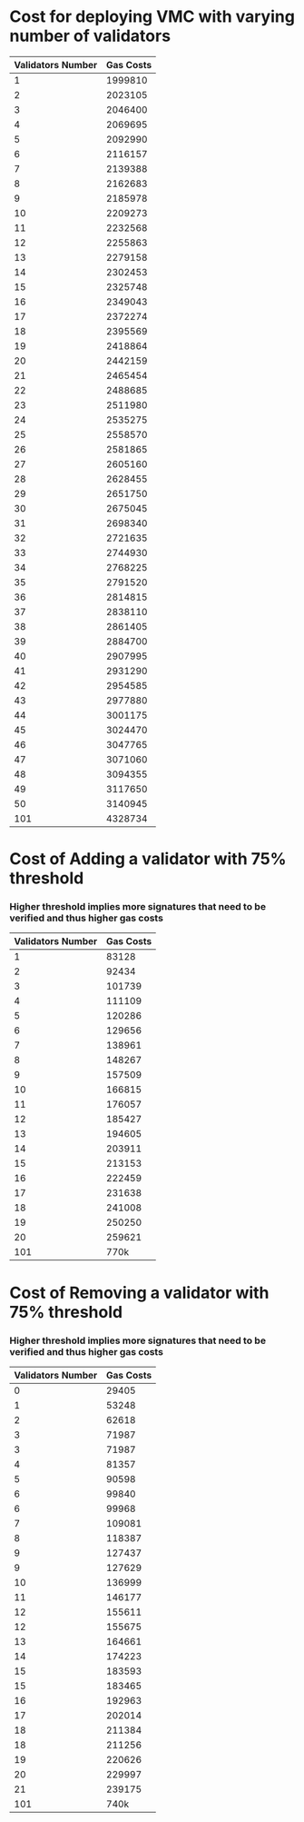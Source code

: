 # Cost for deploying VMC with varying number of validators

Validators Number | Gas Costs
--- | ---
1  | 1999810
2  | 2023105
3  | 2046400
4  | 2069695
5  | 2092990
6  | 2116157
7  | 2139388
8  | 2162683
9  | 2185978
10 | 2209273
11 | 2232568
12 | 2255863
13 | 2279158
14 | 2302453
15 | 2325748
16 | 2349043
17 | 2372274
18 | 2395569
19 | 2418864
20 | 2442159
21 | 2465454
22 | 2488685
23 | 2511980
24 | 2535275
25 | 2558570
26 | 2581865
27 | 2605160
28 | 2628455
29 | 2651750
30 | 2675045
31 | 2698340
32 | 2721635
33 | 2744930
34 | 2768225
35 | 2791520
36 | 2814815
37 | 2838110
38 | 2861405
39 | 2884700
40 | 2907995
41 | 2931290
42 | 2954585
43 | 2977880
44 | 3001175
45 | 3024470
46 | 3047765
47 | 3071060
48 | 3094355
49 | 3117650
50 | 3140945
101 | 4328734

# Cost of Adding a validator with 75% threshold
### Higher threshold implies more signatures that need to be verified and thus higher gas costs

Validators Number | Gas Costs
--- | ---
1 | 83128
2 | 92434
3 | 101739
4 | 111109
5 | 120286
6 | 129656
7 | 138961
8 | 148267
9 | 157509
10 | 166815
11 | 176057
12 | 185427
13 | 194605
14 | 203911
15 | 213153
16 | 222459
17 | 231638
18 | 241008
19 | 250250
20 | 259621
101 | 770k

# Cost of Removing a validator with 75% threshold
### Higher threshold implies more signatures that need to be verified and thus higher gas costs
Validators Number | Gas Costs
--- | ---
0 | 29405
1 | 53248
2 | 62618
3 | 71987
3 | 71987
4 | 81357
5 | 90598
6 | 99840
6 | 99968
7 | 109081
8 | 118387
9 | 127437
9 | 127629
10 | 136999
11 | 146177
12 | 155611
12 | 155675
13 | 164661
14 | 174223
15 | 183593
15 | 183465
16 | 192963
17 | 202014
18 | 211384
18 | 211256
19 | 220626
20 | 229997
21 | 239175
101 | 740k
